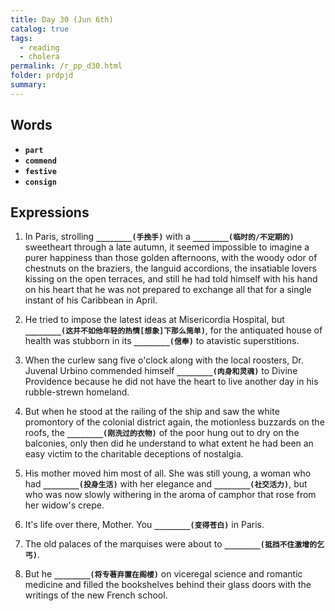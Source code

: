 ```yaml
---
title: Day 30 (Jun 6th)
catalog: true
tags: 
  - reading
  - cholera
permalink: /r_pp_d30.html
folder: prdpjd
summary: 
---
```


## Words

-   <b data-toggle="tooltip" data-original-title="{{site.data.glossary.part}}">`part`</b>
-   <b data-toggle="tooltip" data-original-title="{{site.data.glossary.commend}}">`commend`</b>
-   <b data-toggle="tooltip" data-original-title="{{site.data.glossary.festive}}">`festive`</b>
-   <b data-toggle="tooltip" data-original-title="{{site.data.glossary.consign}}">`consign`</b>


## Expressions

1.  In Paris, strolling <b data-toggle="tooltip" data-original-title="{{site.data.answers.30_a}}">`________(手挽手)`</b> with a <b data-toggle="tooltip" data-original-title="{{site.data.answers.30_a2}}">`________(临时的/不定期的)`</b> sweetheart through a late autumn, it seemed impossible to imagine a purer happiness than those golden afternoons, with the woody odor of chestnuts on the braziers, the languid accordions, the insatiable lovers kissing on the open terraces, and still he had told himself with his hand on his heart that he was not prepared to exchange all that for a single instant of his Caribbean in April.

2.  He tried to impose the latest ideas at Misericordia Hospital, but <b data-toggle="tooltip" data-original-title="{{site.data.answers.30_b}}">`________(这并不如他年轻的热情[想象]下那么简单)`</b>, for the antiquated house of health was stubborn in its <b data-toggle="tooltip" data-original-title="{{site.data.answers.30_b2}}">`________(信奉)`</b> to atavistic superstitions.

3.  When the curlew sang five o'clock along with the local roosters, Dr. Juvenal Urbino commended himself <b data-toggle="tooltip" data-original-title="{{site.data.answers.30_c}}">`________(肉身和灵魂)`</b> to Divine Providence because he did not have the heart to live another day in his rubble-strewn homeland.

4.  But when he stood at the railing of the ship and saw the white promontory of the colonial district again, the motionless buzzards on the roofs, the <b data-toggle="tooltip" data-original-title="{{site.data.answers.30_d}}">`________(刚洗过的衣物)`</b> of the poor hung out to dry on the balconies, only then did he understand to what extent he had been an easy victim to the charitable deceptions of nostalgia.

5.  His mother moved him most of all. She was still young, a woman who had <b data-toggle="tooltip" data-original-title="{{site.data.answers.30_e}}">`________(投身生活)`</b> with her elegance and <b data-toggle="tooltip" data-original-title="{{site.data.answers.30_e2}}">`________(社交活力)`</b>, but who was now slowly withering in the aroma of camphor that rose from her widow's crepe. 

6.  It's life over there, Mother. You <b data-toggle="tooltip" data-original-title="{{site.data.answers.30_f}}">`________(变得苍白)`</b> in Paris.

7.  The old palaces of the marquises were about to <b data-toggle="tooltip" data-original-title="{{site.data.answers.30_g}}">`________(抵挡不住激增的乞丐)`</b>.

8.  But he <b data-toggle="tooltip" data-original-title="{{site.data.answers.30_h}}">`________(将专著弃置在阁楼)`</b> on viceregal science and romantic medicine and filled the bookshelves behind their glass doors with the writings of the new French school.


